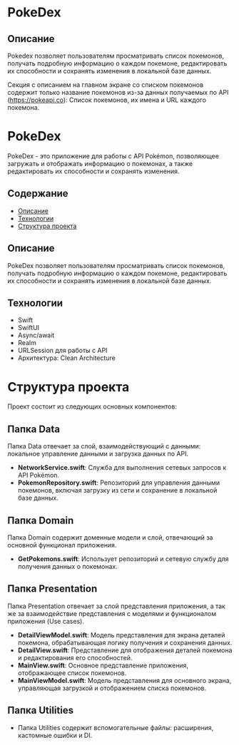 # PokeDex
## Описание

Pokedex позволяет пользователям просматривать список покемонов, получать подробную информацию о каждом покемоне, редактировать их способности и сохранять изменения в локальной базе данных.

Секция с описанием на главном экране со списком покемонов содержит только название покемонов из-за данных получаемых по API (https://pokeapi.co): Список покемонов, их имена и URL каждого покемона.

# PokeDex

PokeDex - это приложение для работы с API Pokémon, позволяющее загружать и отображать информацию о покемонах, а также редактировать их способности и сохранять изменения.

## Содержание

- [Описание](#описание)
- [Технологии](#технологии)
- [Структура проекта](#структура-проекта)

## Описание

PokeDex позволяет пользователям просматривать список покемонов, получать подробную информацию о каждом покемоне, редактировать их способности и сохранять изменения в локальной базе данных.

## Технологии

- Swift
- SwiftUI
- Async/await
- Realm
- URLSession для работы с API
- Архитектура: Clean Architecture

# Структура проекта

Проект состоит из следующих основных компонентов:

## Папка Data
Папка Data отвечает за слой, взаимодействующий с данными: локальное управление данными и загрузка данных по API.
- **NetworkService.swift**: Служба для выполнения сетевых запросов к API Pokémon.
- **PokemonRepository.swift**: Репозиторий для управления данными покемонов, включая загрузку из сети и сохранение в локальной базе данных.
## Папка Domain
Папка Domain содержит доменные модели и слой, отвечающий за основной функционал приложения.
- **GetPokemons.swift**: Использует репозиторий и сетевую службу для получения данных о покемонах.
## Папка Presentation
Папка Presentation отвечает за слой представления приложения, а так же за взаимодействие представления с моделями и функционалом приложения (Use cases).
- **DetailViewModel.swift**: Модель представления для экрана деталей покемона, обрабатывающая логику получения и сохранения данных.
- **DetailView.swift**: Представление для отображения деталей покемона и редактирования его способностей.
- **MainView.swift**: Основное представление приложения, отображающее список покемонов.
- **MainViewModel.swift**: Модель представления для основного экрана, управляющая загрузкой и отображением списка покемонов.
## Папка Utilities
- Папка Utilities содержит вспомогательные файлы: расширения, кастомные ошибки и DI. 
